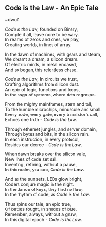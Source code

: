   ## Code is the Law - An Epic Tale
~dwulf

_Code is the Law_, founded on Binary,
<br>Compile it all, leave none to be wary.
<br>In realms of zeros and ones, we play,
<br>Creating worlds, in lines of array.

In the dawn of machines, with gears and steam,
<br>We dreamt a dream, a silicon dream.
<br>Of electric minds, in metal encased,
<br>And so began, this relentless chase.

_Code is the Law_, In circuits we trust,
<br>Crafting algorithms from silicon dust.
<br>An epic of logic, functions and loops,
<br>In the saga of systems, where data regroups.

From the mighty mainframes, stern and tall,
<br>To the humble microchips, minuscule and small.
<br>Every node, every gate, every transistor's call,
<br>Echoes one truth - _Code is the Law_.

Through ethernet jungles, and server domain,
<br>Through bytes and bits, in the silicon rain.
<br>In each instruction, in every protocol,
<br>Resides our decree - _Code is the Law_.

When dawn breaks over the silicon vale,
<br>New lines of code set sail.
<br>Inventing, refining, without a pause,
<br>In this realm, you see, _Code is the Law_.

And as the sun sets, LEDs glow bright,
<br>Coders conjure magic in the night.
<br>In the dance of keys, they find no flaw,
<br>In the rhythm of code, as _Code is the Law_.

Thus spins our tale, an epic true,
<br>Of battles fought, in shades of blue.
<br>Remember, always, without a gnaw,
<br>In this digital epoch - _Code is the Law_.
